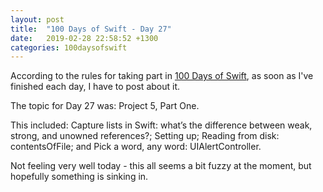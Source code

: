 ```yaml
---
layout: post
title:  "100 Days of Swift - Day 27"
date:   2019-02-28 22:58:52 +1300
categories: 100daysofswift
---
```

According to the rules for taking part in [100 Days of Swift](https://www.hackingwithswift.com/100), as soon as I've finished each day, I have to post about it.

The topic for Day 27 was: Project 5, Part One.

This included: Capture lists in Swift: what’s the difference between weak, strong, and unowned references?; Setting up; Reading from disk: contentsOfFile; and Pick a word, any word: UIAlertController.

Not feeling very well today - this all seems a bit fuzzy at the moment, but hopefully something is sinking in.
